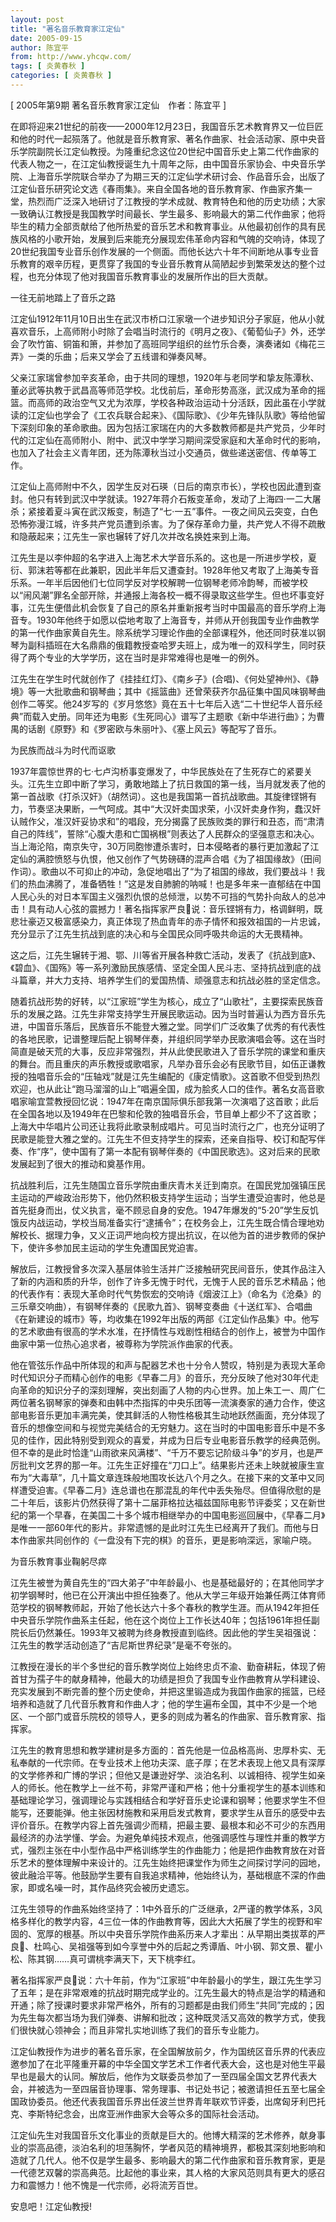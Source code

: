 ```yaml
---
layout: post
title: "著名音乐教育家江定仙"
date: 2005-09-15
author: 陈宜平
from: http://www.yhcqw.com/
tags: [ 炎黄春秋 ]
categories: [ 炎黄春秋 ]
---
```



[ 2005年第9期 著名音乐教育家江定仙　作者：陈宜平 ]


在即将迎来21世纪的前夜——2000年12月23日，我国音乐艺术教育界又一位巨匠和他的时代一起殒落了。他就是音乐教育家、著名作曲家、社会活动家、原中央音乐学院副院长江定仙教授。为隆重纪念这位20世纪中国音乐史上第二代作曲家的代表人物之一，在江定仙教授诞生九十周年之际，由中国音乐家协会、中央音乐学院、上海音乐学院联合举办了为期三天的江定仙学术研讨会、作品音乐会，出版了江定仙音乐研究论文选《春雨集》。来自全国各地的音乐教育家、作曲家齐集一堂，热烈而广泛深入地研讨了江教授的学术成就、教育特色和他的历史功绩；大家一致确认江教授是我国教学时间最长、学生最多、影响最大的第二代作曲家；他将毕生的精力全部贡献给了他所热爱的音乐艺术和教育事业。从他最初创作的具有民族风格的小歌开始，发展到后来能充分展现宏伟革命内容和气魄的交响诗，体现了20世纪我国专业音乐创作发展的一个侧面。而他长达六十年不间断地从事专业音乐教育的艰辛历程，更贯穿了我国的专业音乐教育从简陋起步到繁荣发达的整个过程，也充分体现了他对我国音乐教育事业的发展所作出的巨大贡献。

一往无前地踏上了音乐之路


江定仙1912年11月10日出生在武汉市桥口江家墩一个进步知识分子家庭，他从小就喜欢音乐，上高师附小时除了会唱当时流行的《明月之夜》、《葡萄仙子》外，还学会了吹竹笛、铜笛和箫，并参加了高班同学组织的丝竹乐合奏，演奏诸如《梅花三弄》一类的乐曲；后来又学会了五线谱和弹奏风琴。


父亲江家瑞曾参加辛亥革命，由于共同的理想，1920年与老同学和挚友陈潭秋、董必武等执教于武昌高等师范学校。北伐前后，革命形势高涨，武汉成为革命的摇篮。而高师的政治空气又尤为浓厚，学校各种政治运动十分活跃，因此虽在小学就读的江定仙也学会了《工农兵联合起来》、《国际歌》、《少年先锋队队歌》等给他留下深刻印象的革命歌曲。因为包括江家瑞在内的大多数教师都是共产党员，少年时代的江定仙在高师附小、附中、武汉中学学习期间深受家庭和大革命时代的影响，也加入了社会主义青年团，还为陈潭秋当过小交通员，做些递送密信、传单等工作。


江定仙上高师附中不久，因学生反对石瑛（日后的南京市长），学校也因此遭到查封。他只有转到武汉中学就读。1927年蒋介石叛变革命，发动了上海四·一二大屠杀；紧接着夏斗寅在武汉叛变，制造了“七·一五”事件。一夜之间风云突变，白色恐怖弥漫江城，许多共产党员遭到杀害。为了保存革命力量，共产党人不得不疏散和隐蔽起来；江先生一家也辗转了好几次并改名换姓来到上海。


江先生是以李仲超的名字进入上海艺术大学音乐系的。这也是一所进步学校，夏衍、郭沫若等都在此兼职，因此半年后又遭查封。1928年他又考取了上海美专音乐系。一年半后因他们七位同学反对学校解聘一位钢琴老师冷韵琴，而被学校以“闹风潮”罪名全部开除，并通报上海各校一概不得录取这些学生。但也坏事变好事，江先生便借此机会恢复了自己的原名并重新报考当时中国最高的音乐学府上海音专。1930年他终于如愿以偿地考取了上海音专，并师从开创我国专业作曲教学的第一代作曲家黄自先生。除系统学习理论作曲的全部课程外，他还同时获准以钢琴为副科插班在大名鼎鼎的俄籍教授查哈罗夫班上，成为唯一的双科学生，同时获得了两个专业的大学学历，这在当时是非常难得也是唯一的例外。


江先生在学生时代就创作了《挂挂红灯》、《南乡子》(合唱)、《何处望神州》、《静境》等一大批歌曲和钢琴曲；其中《摇篮曲》还曾荣获齐尔品征集中国风味钢琴曲创作二等奖。他24岁写的《岁月悠悠》竟在五十七年后入选“二十世纪华人音乐经典”而载入史册。同年还为电影《生死同心》谱写了主题歌《新中华进行曲》；为曹禺的话剧《原野》和《罗密欧与朱丽叶》、《塞上风云》等配写了音乐。

为民族而战斗为时代而讴歌


1937年震惊世界的七·七卢沟桥事变爆发了，中华民族处在了生死存亡的紧要关头。江先生立即中断了学习，勇敢地踏上了抗日救国的第一线，当月就发表了他的第一首战歌《打杀汉奸》（胡然词）。这也是我国第一首抗战歌曲。其旋律铿锵有力，节奏坚决果断，一气呵成。其中“大汉奸卖国求荣，小汉奸卖身作狗，蠢汉奸认贼作父，准汉奸妥协求和”的唱段，充分揭露了民族败类的罪行和丑态，而“肃清自己的阵线”，誓除“心腹大患和亡国祸根”则表达了人民群众的坚强意志和决心。当上海沦陷，南京失守，30万同胞惨遭杀害时，日本侵略者的暴行更加激起了江定仙的满腔愤怒与仇恨，他又创作了气势磅礴的混声合唱《为了祖国缘故》（田间作词）。歌曲以不可抑止的冲动，急促地唱出了“为了祖国的缘故，我们要战斗！我们的热血沸腾了，准备牺牲！”这是发自肺腑的呐喊！也是多年来一直郁结在中国人民心头的对日本军国主义强烈仇恨的总倾泄，以势不可挡的气势扑向敌人的总冲击！具有动人心弦的震撼力！著名指挥家严良说：音乐铿锵有力，格调鲜明，既悲壮豪迈又极富感染力，真正体现了热血青年的赤子情怀和报效祖国的一片忠诚，充分显示了江先生抗战到底的决心和与全国民众同呼吸共命运的大无畏精神。


这之后，江先生辗转于湘、鄂、川等省开展各种救亡活动，发表了《抗战到底》、《碧血》、《国殇》等一系列激励民族感情、坚定全国人民斗志、坚持抗战到底的战斗篇章，并大力支持、培养学生们的爱国热情、顽强意志和抗战必胜的坚定信念。


随着抗战形势的好转，以“江家班”学生为核心，成立了“山歌社”，主要探索民族音乐的发展之路。江先生非常支持学生开展民歌运动。因为当时普遍认为西方音乐先进，中国音乐落后，民族音乐不能登大雅之堂。同学们广泛收集了优秀的有代表性的各地民歌，记谱整理后配上钢琴伴奏，并组织同学举办民歌演唱会等。这在当时简直是破天荒的大事，反应非常强烈，并从此使民歌进入了音乐学院的课堂和重庆的舞台。而且重庆的声乐教授或歌唱家，凡举办音乐会必有民歌节目，如伍正谦教授的独唱音乐会的“压轴戏”就是江先生编配的《康定情歌》。这首歌不但受到热烈欢迎，也从此让“跑马溜溜的山上”唱遍全国，成为脍炙人口的佳作。著名女高音歌唱家喻宜萱教授回忆说：1947年在南京国际俱乐部我第一次演唱了这首歌；此后在全国各地以及1949年在巴黎和伦敦的独唱音乐会，节目单上都少不了这首歌；上海大中华唱片公司还让我将此歌录制成唱片。可见当时流行之广，也充分证明了民歌是能登大雅之堂的。江先生不但支持学生的探索，还亲自指导、校订和配写伴奏、作“序”，使中国有了第一本配有钢琴伴奏的《中国民歌选》。这对后来的民歌发展起到了很大的推动和奠基作用。


抗战胜利后，江先生随国立音乐学院由重庆青木关迁到南京。在国民党加强镇压民主运动的严峻政治形势下，他仍然积极支持学生运动；当学生遭受迫害时，他总是首先挺身而出，仗义执言，毫不顾忌自身的安危。1947年爆发的“5·20”学生反饥饿反内战运动，学校当局准备实行“逮捕令”；在校务会上，江先生既合情合理地劝解校长、据理力争，又义正词严地向校方提出抗议，在以他为首的进步教师的保护下，使许多参加民主运动的学生免遭国民党迫害。


解放后，江教授曾多次深入基层体验生活并广泛接触研究民间音乐，使其作品注入了新的内涵和质的升华，创作了许多无愧于时代，无愧于人民的音乐艺术精品；他的代表作有：表现大革命时代气势恢宏的交响诗《烟波江上》（命名为《沧桑》的三乐章交响曲），有钢琴伴奏的《民歌九首》、钢琴变奏曲《十送红军》、合唱曲《在新建设的城市》等，均收集在1992年出版的两部《江定仙作品集》中。他写的艺术歌曲有很高的学术水准，在抒情性与戏剧性相结合的创作上，被誉为中国作曲家中第一位热心追求者，被尊称为学院派作曲家的代表。


他在管弦乐作品中所体现的和声与配器艺术也十分令人赞叹，特别是为表现大革命时代知识分子而精心创作的电影《早春二月》的音乐，充分反映了他对30年代走向革命的知识分子的深刻理解，突出刻画了人物的内心世界。加上朱工一、周广仁两位著名钢琴家的弹奏和由韩中杰指挥的中央乐团等一流演奏家的通力合作，使这部电影音乐更加丰满完美，使其鲜活的人物性格极其生动地跃然画面，充分体现了音乐的想像空间和与视觉完美结合的无穷魅力。这在当时的中国电影音乐中是不多见的佳作，因此特别受到观众的喜爱，并成为日后专业电影音乐教学的经典范例。但不幸的是此时恰逢“山雨欲来风满楼”、“千万不要忘记阶级斗争”的岁月，也是严厉批判文艺界的那一年。江先生正好撞在“刀口上”。结果影片还未上映就被康生宣布为“大毒草”，几十篇文章连珠般地围攻长达八个月之久。在接下来的文革中又同样遭受迫害。《早春二月》连总谱也在那混乱的年代中丢失殆尽。但值得欣慰的是二十年后，该影片仍然获得了第十二届菲格拉达福兹国际电影节评委奖；又在新世纪的第一个早春，在美国二十多个城市相继举办的中国电影巡回展中，《早春二月》是唯一一部60年代的影片。非常遗憾的是此时江先生已经离开了我们。而他与日本作曲家共同创作的《一盘没有下完的棋》的音乐，更是影响深远，家喻户晓。

为音乐教育事业鞠躬尽瘁


江先生被誉为黄自先生的“四大弟子”中年龄最小、也是基础最好的；在其他同学才初学钢琴时，他已在公开演出中担任独奏了。他从大学三年级开始兼任两江体育师范学校的钢琴教师起，开始了他长达六十多个春秋的教学生涯。而从1942年担任中央音乐学院作曲系主任起，他在这个岗位上工作长达40年；包括1961年担任副院长后仍然兼任。1993年又被聘为终身教授直到临终。因此他的学生吴祖强说：江先生的教学活动创造了“吉尼斯世界纪录”是毫不夸张的。


江教授在漫长的半个多世纪的音乐教学岗位上始终忠贞不渝、勤奋耕耘，体现了俯首甘为孺子牛的献身精神，他最大的功绩是担负了我国专业作曲教育从学科建设、充实发展到不断完善的整个历史使命，并把这里锻造成为我国作曲家的摇篮，已经培养和造就了几代音乐教育和作曲人才；他的学生遍布全国，其中不少是一个地区、一个部门或音乐院校的领导人，更多的则成为著名的作曲家、音乐教育家、指挥家。


江先生的教育思想和教学建树是多方面的：首先他是一位品格高尚、忠厚朴实、无私奉献的一代宗师。在专业技术上他功夫深、底子厚；在艺术表现上他又具有深厚的文学修养和广博的学识；但他又是谦逊好学、淡泊名利、以诚相待、视学生如亲人的师长。他在教学上一丝不苟，非常严谨和严格；他十分重视学生的基本训练和基础理论学习，强调理论与实践相结合和学好音乐史论课和钢琴；他要求学生不但能写，还要能弹。他主张因材施教和采用启发式教育，要求学生从音乐的感受中去评价音乐。在教学内容上首先强调少而精，把最主要、最根本和必不可少的东西用最经济的办法学懂、学会。为避免单纯技术观点，他强调感性与理性并重的教学方式，强烈主张在中小型作品中严格训练学生的作曲能力；他是把作曲教育放在对音乐艺术的整体理解中来设计的。江先生始终把课堂作为师生之间探讨学问的园地，彼此融洽平等。他鼓励学生要有自我追求精神，他始终认为，基础根底不深的作曲家，即或名噪一时，其作品终究会被历史遗忘。


江先生领导的作曲系始终坚持了：1中外音乐的广泛继承，2严谨的教学体系，3风格多样化的教学内容，4三位一体的作曲教育等，因此大大拓展了学生的视野和牢固的、宽厚的根基。所以中央音乐学院作曲系历来人才辈出：从早期出类拔萃的严良、杜鸣心、吴祖强等到如今享誉中外的后起之秀谭盾、叶小钢、郭文景、瞿小松、陈其钢……真可谓桃李满天下，天下桃李红。


著名指挥家严良说：六十年前，作为“江家班”中年龄最小的学生，跟江先生学习了五年；是在非常艰难的抗战时期完成学业的。江先生最大的特点是治学的精通和开通；除了授课时要求非常严格外，所有的习题都是由我们师生“共同”完成的；因为先生每次都当场为我们弹奏、讲解和批改；这种既灵活又高效的教学方式，使我们很快就心领神会；而且非常扎实地训练了我们的音乐专业能力。


江定仙教授作为进步的著名音乐家，在全国解放前夕，作为国统区音乐界的代表应邀参加了在北平隆重开幕的中华全国文学艺术工作者代表大会，这也是对他生平最早也是最大的认同。解放后，他作为文联委员参加了一至四届全国文艺界代表大会，并被选为一至四届音协理事、常务理事、书记处书记；被邀请担任五至七届全国政协委员。他还代表我国音乐界出任波兰世界青年联欢节评委，出席匈牙利巴托克、李斯特纪念会，出席亚洲作曲家大会等众多的国际社会活动。


江定仙先生对我国音乐文化事业的贡献是巨大的。他博大精深的艺术修养，献身事业的崇高品德，淡泊名利的坦荡胸怀，学者风范的精神境界，都极其深刻地影响和造就了几代人。他不仅是学生最多、影响最大的第二代作曲家和音乐教育家，更是一代德艺双馨的崇高典范。比起他的事业来，其人格的大家风范则具有更大的感召力和震憾力！他不愧是一代宗师，必将流芳百世。

安息吧！江定仙教授!


